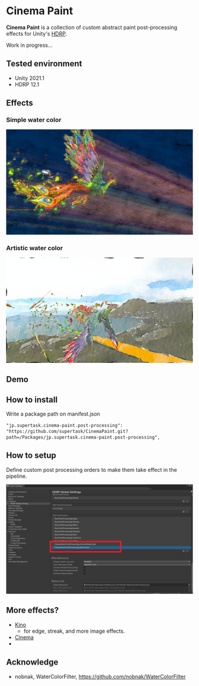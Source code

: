Cinema Paint
====

**Cinema Paint** is a collection of custom abstract paint post-processing effects for Unity's [HDRP](https://docs.unity3d.com/Packages/com.unity.render-pipelines.high-definition@11.0/manual/index.html).

Work in progress...


[HDRP]:
    https://docs.unity3d.com/Packages/com.unity.render-pipelines.high-definition@latest

Tested environment
-------------------

- Unity 2021.1
- HDRP 12.1

Effects
-------

### Simple water color

![Simple water color](./images/PhoenixSimpleWaterColor.jpg)

### Artistic water color

![Artistic water color](./images/PhoenixArticstiWaterColor.jpg)


## Demo



## How to install


Write a package path on manifest.json

```
"jp.supertask.cinema-paint.post-processing": "https://github.com/supertask/CinemaPaint.git?path=/Packages/jp.supertask.cinema-paint.post-processing",
```


## How to setup

Define custom post processing orders to make them take effect in the pipeline.

![screenshot](./images/postProcessingSetup.png)


## More effects?

- [Kino](https://github.com/keijiro/Kino)
    - for edge, streak, and more image effects.
- [Cinema](https://github.com/supertask/Cinema)
- 


## Acknowledge

- nobnak, WaterColorFilter, https://github.com/nobnak/WaterColorFilter
